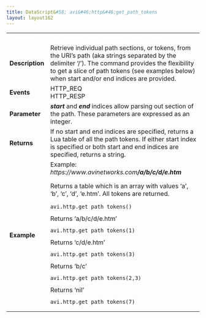 ```yaml
---
title: DataScript&#58; avi&#46;http&#46;get_path_tokens
layout: layout162
---
```

<table class="table table-hover table table-bordered table-hover">  
<tbody>       
<tr>   
<td><span style="color: white; font-size: medium;"><strong>Function</strong></span></td>
<td><span style="color: white;"><b>avi.http.get_path_tokens( [start [, end]] )</b></span></td>
</tr>
<tr>   
<td><span style="font-size: medium;"><strong>Description</strong></span></td>
<td>Retrieve individual path sections, or tokens, from the URI’s path (aka strings separated by the delimiter ‘/’). The command provides the flexibility to get a slice of path tokens (see examples below) when start and/or end indices are provided.</td>
</tr>
<tr>   
<td><span style="font-size: medium;"><strong>Events</strong></span></td>
<td>HTTP_REQ<br> HTTP_RESP</td>
</tr>
<tr>   
<td><span style="font-size: medium;"><strong>Parameter</strong></span></td>
<td><strong><em>start</em> </strong>and <strong><em>end</em> </strong>indices allow parsing out section of the path. These parameters are expressed as an integer.</td>
</tr>
<tr>   
<td><span style="font-size: medium;"><strong>Returns</strong></span></td>
<td>If no start and end indices are specified, returns a Lua table of all the path tokens. If either start index is specified or both start and end indices are specified, returns a string.</td>
</tr>
<tr>   
<td><span style="font-size: medium;"><strong>Example</strong></span></td>
<td>Example: <em>https://www.avinetworks.com<strong>/a/b/c/d/e.htm</strong></em><p></p> <p>Returns a table which is an array with values ‘a’, ‘b’, ‘c’, ‘d’, ‘e.htm’. All tokens are returned.<br> 
 <!-- Crayon Syntax Highlighter v2.7.1 --> </p><pre><code class="language-lua">avi.http.get_path_tokens()</code></pre> 
<!-- [Format Time: 0.0006 seconds] --> Returns ‘a/b/c/d/e.htm’<br> 
<!-- Crayon Syntax Highlighter v2.7.1 --> <pre><code class="language-lua">avi.http.get_path_tokens(1)</code></pre> 
<!-- [Format Time: 0.0006 seconds] --> Returns ‘c/d/e.htm’<br> 
<!-- Crayon Syntax Highlighter v2.7.1 --> <pre><code class="language-lua">avi.http.get_path_tokens(3)</code></pre> 
<!-- [Format Time: 0.0010 seconds] --> Returns ‘b/c’<br> 
<!-- Crayon Syntax Highlighter v2.7.1 --> <pre><code class="language-lua">avi.http.get_path_tokens(2,3)</code></pre> 
<!-- [Format Time: 0.0010 seconds] --> Returns ‘nil’<br> 
<!-- Crayon Syntax Highlighter v2.7.1 --> <pre><code class="language-lua">avi.http.get_path_tokens(7)</code></pre> 
<!-- [Format Time: 0.0006 seconds] --></td>
</tr>
</tbody>
</table> 